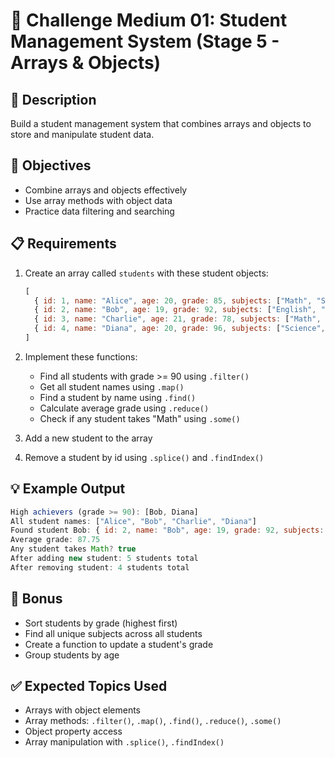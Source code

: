 # 🎯 Challenge Medium 01: Student Management System (Stage 5 - Arrays & Objects)

## 📝 Description

Build a student management system that combines arrays and objects to store and manipulate student data.

## 🎯 Objectives

- Combine arrays and objects effectively
- Use array methods with object data
- Practice data filtering and searching

## 📋 Requirements

1. Create an array called `students` with these student objects:

   ```javascript
   [
     { id: 1, name: "Alice", age: 20, grade: 85, subjects: ["Math", "Science"] },
     { id: 2, name: "Bob", age: 19, grade: 92, subjects: ["English", "History"] },
     { id: 3, name: "Charlie", age: 21, grade: 78, subjects: ["Math", "Art"] },
     { id: 4, name: "Diana", age: 20, grade: 96, subjects: ["Science", "Math"] }
   ]
   ```

2. Implement these functions:
   - Find all students with grade >= 90 using `.filter()`
   - Get all student names using `.map()`
   - Find a student by name using `.find()`
   - Calculate average grade using `.reduce()`
   - Check if any student takes "Math" using `.some()`

3. Add a new student to the array
4. Remove a student by id using `.splice()` and `.findIndex()`

## 💡 Example Output

```javascript
High achievers (grade >= 90): [Bob, Diana]
All student names: ["Alice", "Bob", "Charlie", "Diana"]
Found student Bob: { id: 2, name: "Bob", age: 19, grade: 92, subjects: ["English", "History"] }
Average grade: 87.75
Any student takes Math? true
After adding new student: 5 students total
After removing student: 4 students total
```

## 🚀 Bonus

- Sort students by grade (highest first)
- Find all unique subjects across all students
- Create a function to update a student's grade
- Group students by age

## ✅ Expected Topics Used

- Arrays with object elements
- Array methods: `.filter()`, `.map()`, `.find()`, `.reduce()`, `.some()`
- Object property access
- Array manipulation with `.splice()`, `.findIndex()`
